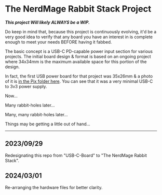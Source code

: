 # The NerdMage Rabbit Stack  Project

**_This project Will likely ALWAYS be a WIP._**

Do keep in mind that, because this project is continuously evolving, it'd be a very good idea to verify that any board you have an interest in is complete enough to meet your needs BEFORE having it fabbed.

The basic concept is a USB-C PD-capable power input section for various projects.  The initial board design & format is based on an ongoing project where 34x34mm is the maximum available space for this portion of the design.

In fact, the first USB power board for that project was 35x26mm & a photo of it is [in the Pix folder here](Pix/The-Original.png).  You can see that it was a very minimal USB-C to 3v3 power supply.

Now...

Many rabbit-holes later...

Many, many rabbit-holes later...

Things may be getting a little out of hand...

---

## 2023/09/29
Redesignating this repo from "USB-C-Board" to "The NerdMage Rabbit Stack".

## 2024/03/01
Re-arranging the hardware files for better clarity.
